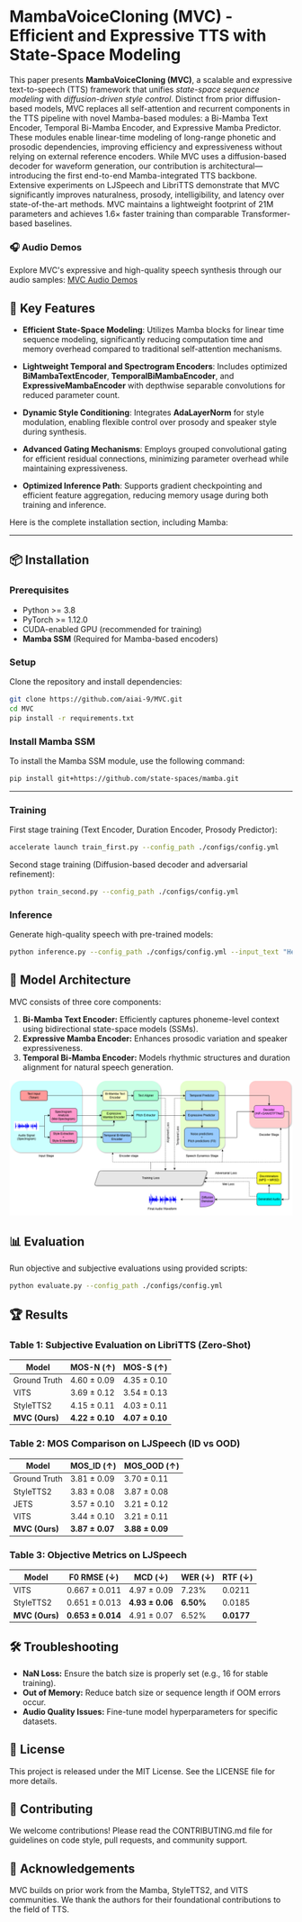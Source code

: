 # MambaVoiceCloning (MVC) - Efficient and Expressive TTS with State-Space Modeling

This paper presents **MambaVoiceCloning (MVC)**, a scalable and expressive text-to-speech (TTS) framework that unifies *state-space sequence modeling* with *diffusion-driven style control*. Distinct from prior diffusion-based models, MVC replaces all self-attention and recurrent components in the TTS pipeline with novel Mamba-based modules: a Bi-Mamba Text Encoder, Temporal Bi-Mamba Encoder, and Expressive Mamba Predictor. These modules enable linear-time modeling of long-range phonetic and prosodic dependencies, improving efficiency and expressiveness without relying on external reference encoders. While MVC uses a diffusion-based decoder for waveform generation, our contribution is architectural—introducing the first end-to-end Mamba-integrated TTS backbone. Extensive experiments on LJSpeech and LibriTTS demonstrate that MVC significantly improves naturalness, prosody, intelligibility, and latency over state-of-the-art methods. MVC maintains a lightweight footprint of 21M parameters and achieves 1.6× faster training than comparable Transformer-based baselines.

### 🎧 Audio Demos
Explore MVC's expressive and high-quality speech synthesis through our audio samples: [MVC Audio Demos](https://aiai-9.github.io/mvc1.github.io/)


## 🚀 Key Features

* **Efficient State-Space Modeling**: Utilizes Mamba blocks for linear time sequence modeling, significantly reducing computation time and memory overhead compared to traditional self-attention mechanisms.

* **Lightweight Temporal and Spectrogram Encoders**: Includes optimized **BiMambaTextEncoder**, **TemporalBiMambaEncoder**, and **ExpressiveMambaEncoder** with depthwise separable convolutions for reduced parameter count.

* **Dynamic Style Conditioning**: Integrates **AdaLayerNorm** for style modulation, enabling flexible control over prosody and speaker style during synthesis.

* **Advanced Gating Mechanisms**: Employs grouped convolutional gating for efficient residual connections, minimizing parameter overhead while maintaining expressiveness.

* **Optimized Inference Path**: Supports gradient checkpointing and efficient feature aggregation, reducing memory usage during both training and inference.




Here is the complete installation section, including Mamba:

---

## 📦 Installation

### Prerequisites

* Python >= 3.8
* PyTorch >= 1.12.0
* CUDA-enabled GPU (recommended for training)
* **Mamba SSM** (Required for Mamba-based encoders)

### Setup

Clone the repository and install dependencies:

```bash
git clone https://github.com/aiai-9/MVC.git
cd MVC
pip install -r requirements.txt
```

### Install Mamba SSM

To install the Mamba SSM module, use the following command:

```bash
pip install git+https://github.com/state-spaces/mamba.git
```

---


### Training

First stage training (Text Encoder, Duration Encoder, Prosody Predictor):

```bash
accelerate launch train_first.py --config_path ./configs/config.yml
```

Second stage training (Diffusion-based decoder and adversarial refinement):

```bash
python train_second.py --config_path ./configs/config.yml
```

### Inference

Generate high-quality speech with pre-trained models:

```bash
python inference.py --config_path ./configs/config.yml --input_text "Hello, this is MambaVoiceCloning."
```

## 🧠 Model Architecture

MVC consists of three core components:

1. **Bi-Mamba Text Encoder:** Efficiently captures phoneme-level context using bidirectional state-space models (SSMs).
2. **Expressive Mamba Encoder:** Enhances prosodic variation and speaker expressiveness.
3. **Temporal Bi-Mamba Encoder:** Models rhythmic structures and duration alignment for natural speech generation.

![MVC Architecture](figures/MVC.png)

## 📊 Evaluation

Run objective and subjective evaluations using provided scripts:

```bash
python evaluate.py --config_path ./configs/config.yml
```

## 🏆 Results

### Table 1: Subjective Evaluation on LibriTTS (Zero-Shot)

| Model          | MOS-N (↑)       | MOS-S (↑)       |
| -------------- | --------------- | --------------- |
| Ground Truth   | 4.60 ± 0.09     | 4.35 ± 0.10     |
| VITS           | 3.69 ± 0.12     | 3.54 ± 0.13     |
| StyleTTS2      | 4.15 ± 0.11     | 4.03 ± 0.11     |
| **MVC (Ours)** | **4.22 ± 0.10** | **4.07 ± 0.10** |

### Table 2: MOS Comparison on LJSpeech (ID vs OOD)

| Model          | MOS\_ID (↑)     | MOS\_OOD (↑)    |
| -------------- | --------------- | --------------- |
| Ground Truth   | 3.81 ± 0.09     | 3.70 ± 0.11     |
| StyleTTS2      | 3.83 ± 0.08     | 3.87 ± 0.08     |
| JETS           | 3.57 ± 0.10     | 3.21 ± 0.12     |
| VITS           | 3.44 ± 0.10     | 3.21 ± 0.11     |
| **MVC (Ours)** | **3.87 ± 0.07** | **3.88 ± 0.09** |

### Table 3: Objective Metrics on LJSpeech

| Model          | F0 RMSE (↓)       | MCD (↓)         | WER (↓)   | RTF (↓)    |
| -------------- | ----------------- | --------------- | --------- | ---------- |
| VITS           | 0.667 ± 0.011     | 4.97 ± 0.09     | 7.23%     | 0.0211     |
| StyleTTS2      | 0.651 ± 0.013     | **4.93 ± 0.06** | **6.50%** | 0.0185     |
| **MVC (Ours)** | **0.653 ± 0.014** | 4.91 ± 0.07     | 6.52%     | **0.0177** |

## 🛠️ Troubleshooting

* **NaN Loss:** Ensure the batch size is properly set (e.g., 16 for stable training).
* **Out of Memory:** Reduce batch size or sequence length if OOM errors occur.
* **Audio Quality Issues:** Fine-tune model hyperparameters for specific datasets.

## 📄 License

This project is released under the MIT License. See the LICENSE file for more details.

## 🙌 Contributing

We welcome contributions! Please read the CONTRIBUTING.md file for guidelines on code style, pull requests, and community support.

## 🤝 Acknowledgements

MVC builds on prior work from the Mamba, StyleTTS2, and VITS communities. We thank the authors for their foundational contributions to the field of TTS.

<!-- ## 📫 Contact

For questions or collaboration, please reach out via GitHub issues or contact us directly at [skumar4@mail.yu.edu](mailto:skumar4@mail.yu.edu). -->

